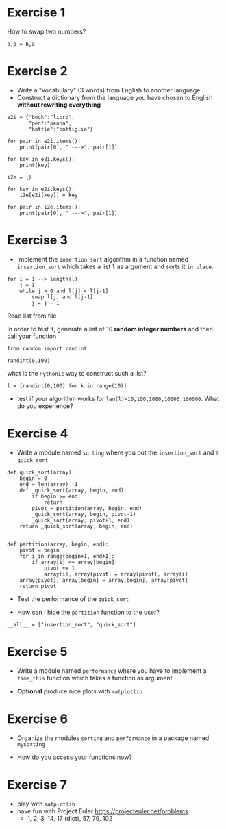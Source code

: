# Exercise 1

How to swap two numbers?

	a,b = b,a

# Exercise 2

- Write a "vocabulary" (3 words) from English to another language.
- Construct a dictionary from the language you have chosen to English **without rewriting everything**

```
e2i = {"book":"libro",
       "pen":"penna",
       "bottle":"bottiglia"}

for pair in e2i.items():
    print(pair[0], " --->", pair[1])

for key in e2i.keys():
    print(key)

i2e = {}

for key in e2i.keys():
    i2e[e2i[key]] = key

for pair in i2e.items():
    print(pair[0], " --->", pair[1])
```

# Exercise 3

- Implement the `insertion sort` algorithm in a function named `insertion_sort` which takes a list `l` as argument and sorts it `in place`.

```
for i = 1 --> length(l)
	j = i
	while j > 0 and l[j] < l[j-1] 
		swap l[j] and l[j-1]
		j = j - 1
```

Read list from file


In order to test it, generate a list of 10 **random integer numbers** and then call your function

```
from random import randint

randint(0,100)
```

what is the `Pythonic` way to construct such a list?

```
l = [randint(0,100) for k in range(10)]
```

- test if your algorithm works for `len(l)=10,100,1000,10000,100000`. What do you experience?

# Exercise 4

- Write a module named `sorting` where you put the `insertion_sort` and a `quick_sort`

```
def quick_sort(array):
    begin = 0
    end = len(array) -1
    def _quick_sort(array, begin, end):
        if begin >= end:
            return
        pivot = partition(array, begin, end)
        _quick_sort(array, begin, pivot-1)
        _quick_sort(array, pivot+1, end)
    return _quick_sort(array, begin, end)


def partition(array, begin, end):
    pivot = begin
    for i in range(begin+1, end+1):
        if array[i] <= array[begin]:
            pivot += 1
            array[i], array[pivot] = array[pivot], array[i]
    array[pivot], array[begin] = array[begin], array[pivot]
    return pivot
```

- Test the performance of the `quick_sort` 

- How can I hide the `partition` function to the user?

```
__all__ = ["insertion_sort", "quick_sort"]
```

# Exercise 5

- Write a module named `performance` where you have to implement a `time_this` function which takes a function as argument

- **Optional** produce nice plots with `matplotlib`

# Exercise 6

- Organize the modules `sorting` and `performance` in a package named `mysorting`

- How do you access your functions now?


# Exercise 7

- play with `matplotlib`
- have fun with Project Euler https://projecteuler.net/problems
  - 1, 2, 3, 14, 17 (dict), 57, 79, 102
